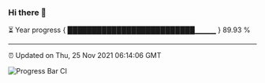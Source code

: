 ### Hi there 👋

⏳ Year progress { ██████████████████████████▁▁▁▁ } 89.93 %

---

⏰ Updated on Thu, 25 Nov 2021 06:14:06 GMT

![Progress Bar CI](https://github.com/liununu/liununu/workflows/Progress%20Bar%20CI/badge.svg)
